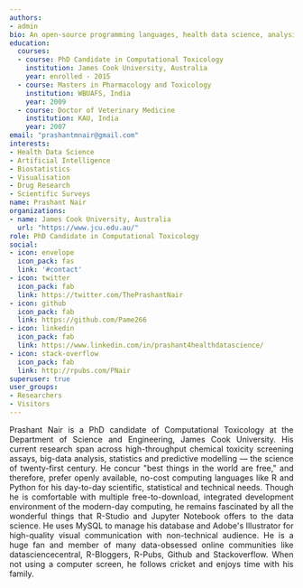 ```yaml
---
authors:
- admin
bio: An open-source programming languages, health data science, analysis, visualisation, statistics and modelling advocate. 
education:
  courses:
  - course: PhD Candidate in Computational Toxicology
    institution: James Cook University, Australia 
    year: enrolled - 2015
  - course: Masters in Pharmacology and Toxicology 
    institution: WBUAFS, India  
    year: 2009
  - course: Doctor of Veterinary Medicine
    institution: KAU, India 
    year: 2007
email: "prashantmnair@gmail.com"
interests:
- Health Data Science 
- Artificial Intelligence 
- Biostatistics 
- Visualisation
- Drug Research 
- Scientific Surveys
name: Prashant Nair 
organizations:
- name: James Cook University, Australia 
  url: "https://www.jcu.edu.au/"
role: PhD Candidate in Computational Toxicology
social:
- icon: envelope
  icon_pack: fas
  link: '#contact'
- icon: twitter
  icon_pack: fab
  link: https://twitter.com/ThePrashantNair
- icon: github
  icon_pack: fab
  link: https://github.com/Pame266
- icon: linkedin
  icon_pack: fab
  link: https://www.linkedin.com/in/prashant4healthdatascience/
- icon: stack-overflow
  icon_pack: fab
  link: http://rpubs.com/PNair
superuser: true
user_groups:
- Researchers
- Visitors
---
```

<div style="text-align: justify">
Prashant Nair is a PhD candidate of Computational Toxicology at the Department of Science and Engineering, James Cook University. His current research span across high-throughput chemical toxicity screening assays, big-data analysis, statistics and predictive modelling — the science of twenty-first century. He concur "best things in the world are free," and therefore, prefer openly available, no-cost computing languages like R and Python for his day-to-day scientific, statistical and technical needs. Though he is comfortable with multiple free-to-download, integrated development environment of the modern-day computing, he remains fascinated by all the wonderful things that R-Studio and Jupyter Notebook offers to the data science. He uses MySQL to manage his database and Adobe's Illustrator for high-quality visual communication with non-technical audience. He is a huge fan and member of many data-obsessed online communities like datasciencecentral, R-Bloggers, R-Pubs, Github and Stackoverflow. When not using a computer screen, he follows cricket and enjoys time with his family. 
</div>




